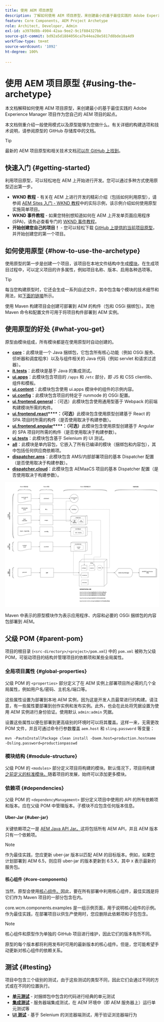 ```yaml
---
title: 使用 AEM 项目原型
description: 了解如何使用 AEM 项目原型，来创建最小的基于最佳实践的 Adobe Experience Manager 项目作为您自己的 AEM 项目的起点。
feature: Core Components, AEM Project Archetype
role: Architect, Developer, Admin
exl-id: a3978d8b-4904-42aa-9ee2-9c1f884327bb
source-git-commit: bd92a5d1884056ca7b44ea28e5817d8bde10a4d9
workflow-type: tm+mt
source-wordcount: '1092'
ht-degree: 100%

---
```



# 使用 AEM 项目原型 {#using-the-archetype}

本文档解释如何使用 AEM 项目原型，来创建最小的基于最佳实践的 Adobe Experience Manager 项目作为您自己的 AEM 项目的起点。

本文档侧重介绍一般使用模式以及原型能够为您做什么。有关详细的构建选项和技术说明，请参阅原型的 GitHub 存储库中的文档。

>[!TIP]
>
>最新的 AEM 项目原型和相关技术文档[可以在 GitHub 上找到](https://github.com/adobe/aem-project-archetype)。

## 快速入门 {#getting-started}

利用项目原型，可以轻松地在 AEM 上开始进行开发。您可以通过多种方式使用原型迈出第一步。

* **WKND 教程** - 有关在 AEM 上进行开发的精彩介绍（包括如何利用原型），请参阅 [AEM Sites 入门 - WKND 教程](https://experienceleague.adobe.com/docs/experience-manager-learn/getting-started-wknd-tutorial-develop/overview.html)中的实际示例，该示例介绍如何使用原型实施简单项目。
* **WKND 事件教程** - 如果您特别想知道如何在 AEM 上开发单页面应用程序 (SPA)，请务必查看专门的 [WKND 事件教程](https://helpx.adobe.com/cn/experience-manager/kt/sites/using/getting-started-spa-wknd-tutorial-develop.html)。
* **开始创建您自己的项目！** - 您可以轻松下载 [GitHub 上提供的当前项目原型](https://github.com/adobe/aem-project-archetype)，并开始创建您的第一个项目。

## 如何使用原型 {#how-to-use-the-archetype}

使用原型的第一步是创建一个项目，该项目在本地文件结构中生成[模块](#what-you-get)。在生成项目过程中，可以定义项目的许多属性，例如项目名称、版本、启用各种选项等。

>[!TIP]
>
>每当您构建原型时，它还会生成一系列自述文件，其中包含每个模块的技术细节和用法，如[下面的链接](#what-you-get)所示。

使用 Maven 构建项目会创建可部署到 AEM 的构件（包和 OSGi 捆绑包）。其他 Maven 命令和配置文件可用于将项目构件部署到 AEM 实例。

## 使用原型的好处 {#what-you-get}

原型由模块组成，所有模块都是在使用原型时自动创建的。

* **[core](https://github.com/adobe/aem-project-archetype/tree/develop/src/main/archetype/core)**：此模块是一个 Java 捆绑包，它包含所有核心功能（例如 OSGi 服务、侦听器和调度程序）以及与组件相关的 Java 代码（例如 servlet 和请求过滤器）。
* **[it.tests](https://github.com/adobe/aem-project-archetype/tree/develop/src/main/archetype/it.tests)**：此模块是基于 Java 的集成测试。
* **[ui.apps](https://github.com/adobe/aem-project-archetype/tree/develop/src/main/archetype/ui.apps)**：此模块包含项目的 `/apps` 和 `/etc` 部分，即 JS 和 CSS clientlib、组件和模板。
* **[ui.content](https://github.com/adobe/aem-project-archetype/tree/develop/src/main/archetype/ui.content)**：此模块包含使用 ui.apps 模块中的组件的示例内容。
* **[ui.config](https://github.com/adobe/aem-project-archetype/tree/develop/src/main/archetype/ui.config)**：此模块包含项目的特定于 runmode 的 OSGi 配置。
* **[ui.frontend.general](https://github.com/adobe/aem-project-archetype/tree/develop/src/main/archetype/ui.frontend.general)**：（可选）此模块包含使用通用型基于 Webpack 的前端构建模块所需的构件。
* **[ui.frontend.react](https://github.com/adobe/aem-project-archetype/tree/develop/src/main/archetype/ui.frontend.react)****：（可选）**&#x200B;此模块包含使用原型创建基于 React 的 SPA 项目时所需的构件（是否使用取决于构建参数）。
* **[ui.frontend.angular](https://github.com/adobe/aem-project-archetype/tree/develop/src/main/archetype/ui.frontend.angular)****：（可选）**&#x200B;此模块包含使用原型创建基于 Angular 的 SPA 项目时所需的构件（是否使用取决于构建参数）。
* **[ui.tests](https://github.com/adobe/aem-project-archetype/tree/develop/src/main/archetype/ui.tests)**：此模块包含基于 Selenium 的 UI 测试。
* **[all](https://github.com/adobe/aem-project-archetype/tree/develop/src/main/archetype/all)**：此模块是单内容包，它嵌入了所有已编译的模块（捆绑包和内容包），其中包括任何供应商依赖项。
* **[dispatcher.ams](https://github.com/adobe/aem-project-archetype/tree/develop/src/main/archetype/dispatcher.ams)**：此模块包含 AMS/内部部署项目的基本 Dispatcher 配置（是否使用取决于构建参数）。
* **[dispatcher.cloud](https://github.com/adobe/aem-project-archetype/tree/develop/src/main/archetype/dispatcher.cloud)**：此模块包含 AEMaaCS 项目的基本 Dispatcher 配置（是否使用取决于构建参数）。

![内容包组织](/help/assets/content-package-organization.png)

Maven 中表示的原型模块作为表示应用程序、内容和必要的 OSGi 捆绑包的内容包部署到 AEM。

## 父级 POM {#parent-pom}

项目的根目录 (`<src-directory>/<project>/pom.xml`) 中的 `pom.xml` 被称为父级 POM，可驱动项目的结构并管理项目的依赖项和某些全局属性。

### 全局项目属性 {#global-properties}

父级 POM 的 `<properties>` 部分定义了在 AEM 实例上部署项目所必需的几个全局属性，例如用户名/密码、主机名/端口等。

这些属性设置为部署到本地 AEM 实例，因为这是开发人员最常进行的构建。请注意，有一些属性要部署到创作实例和发布实例。此外，也会在此处将凭据设置为使用 AEM 实例进行身份验证。使用默认 `admin:admin` 凭据。

设置这些属性以便在部署到更高级别的环境时可以将其覆盖。这样一来，无需更改 POM 文件，并且可通过命令行参数覆盖 `aem.host` 和 `sling.password` 等变量：

```shell
mvn -PautoInstallPackage clean install -Daem.host=production.hostname -Dsling.password=productionpasswd
```

### 模块结构 {#module-structure}

父级 POM 的 `<modules>` 部分定义项目将构建的模块。默认情况下，项目将构建[之前定义的标准模块。](#what-you-get)随着项目的发展，始终可以添加更多模块。

### 依赖项 {#dependencies}

父级 POM 的 `<dependencyManagement>` 部分定义项目中使用的 API 的所有依赖项和版本。应在父级 POM 中管理版本。子模块不应包含任何版本信息。

#### Uber-Jar {#uber-jar}

关键依赖项之一是 [AEM Java API Jar。](https://experienceleague.adobe.com/docs/experience-manager-cloud-service/implementing/developing/aem-as-a-cloud-service-sdk.html)这将包括所有 AEM API，并且 AEM 版本只有一个依赖项。

>[!NOTE]
>
>作为最佳实践，您应更新 uber-jar 版本以匹配 AEM 的目标版本。例如，如果您计划部署到 AEM 6.5，则应将 uber-jar 的版本更新到 6.5.X，其中 `X` 表示最新的服务包。

#### 核心组件 {#core-components}

当然，原型会使用[核心组件。](/help/introduction.md)因此，要在所有部署中利用核心组件，最佳实践是将它们作为 Maven 项目的一部分包含在内。

core.wcm.components.examples 是一组示例页面，用于说明核心组件的示例。作为最佳实践，在部署项目以供生产使用时，您应删除此依赖项和子包包含。

>[!NOTE]
>
>核心组件和原型作为单独的 GitHub 项目进行维护，因此它们的版本有所不同。
>
>原型的每个版本都将利用发布时可用的最新版本的核心组件。但是，您可能希望手动更新对核心组件的依赖关系。

## 测试 {#testing}

项目中包含三个级别的测试，由于这些测试的类型不同，因此它们会通过不同的方式或在不同的位置执行。

* **[单元测试](https://github.com/adobe/aem-project-archetype/tree/develop/src/main/archetype/core)** - 对捆绑包中包含的代码进行经典的单元测试
* **[集成测试](https://github.com/adobe/aem-project-archetype/tree/develop/src/main/archetype/it.tests)** - 服务器端集成测试，在 AEM 环境中（即 AEM 服务器上）运行单元测试等
* **[UI 测试](https://github.com/adobe/aem-project-archetype/tree/develop/src/main/archetype/ui.tests)** - 基于 Selenium 的浏览器端测试，用于验证浏览器端行为
